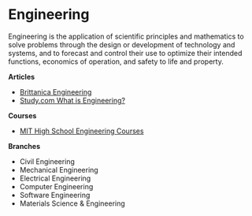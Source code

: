 # Engineering

Engineering is the application of scientific principles and mathematics to solve problems through the design or development of technology and systems, and to forecast and control their use to optimize their intended functions, economics of operation, and safety to life and property.

**Articles**

* [Brittanica Engineering](https://www.britannica.com/technology/engineering)
* [Study.com What is Engineering?](https://study.com/academy/lesson/what-is-engineering-definition-types.html)

**Courses**

* [MIT High School Engineering Courses](https://ocw.mit.edu/high-school/engineering/)

**Branches**

* Civil Engineering
* Mechanical Engineering
* Electrical Engineering
* Computer Engineering
* Software Engineering
* Materials Science & Engineering

